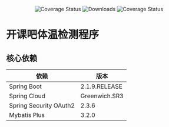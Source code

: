 <p align="center">
  <img src="https://img.shields.io/badge/Spring%20Cloud-Greenwich.SR3-blue.svg" alt="Coverage Status">
  <img src="https://img.shields.io/badge/Spring%20Boot-2.1.9.RELEASE-blue.svg" alt="Downloads">
  <img src="https://img.shields.io/badge/开课吧商城后台-JAVA-blue.svg" alt="Coverage Status">
</p>

# 开课吧体温检测程序

## 核心依赖

依赖 | 版本
---|---
Spring Boot |  2.1.9.RELEASE
Spring Cloud | Greenwich.SR3
Spring Security OAuth2 | 2.3.6
Mybatis Plus | 3.2.0
